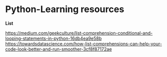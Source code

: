 # Python-Learning resources

**List**


https://medium.com/geekculture/list-comprehension-conditional-and-looping-statements-in-python-16db4ea9e58b
https://towardsdatascience.com/how-list-comprehensions-can-help-your-code-look-better-and-run-smoother-3cf8f87172ae
